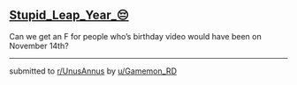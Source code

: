 ## [Stupid_Leap_Year_😔](https://www.reddit.com/r/UnusAnnus/comments/jrobvh/stupid_leap_year/)
Can we get an F for people who’s birthday video would have been on November 14th?

---

submitted to [r/UnusAnnus](https://www.reddit.com/r/UnusAnnus) by [u/Gamemon_RD](https://www.reddit.com/user/Gamemon_RD)
